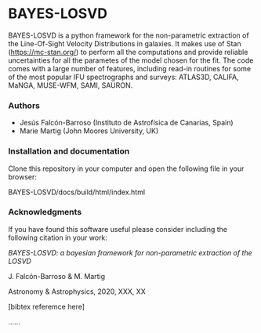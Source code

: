 # BAYES-LOSVD

BAYES-LOSVD is a python framework for the non-parametric extraction of the Line-Of-Sight Velocity Distributions in galaxies. It makes use of Stan (https://mc-stan.org/) to perform all the computations and provide reliable uncertainties for all the parametes of the model chosen for the fit. The code comes with a large number of features, including read-in routines for some of the most popular IFU spectrographs and surveys: ATLAS3D, CALIFA, MaNGA, MUSE-WFM, SAMI, SAURON. 

### Authors

- Jesús Falcón-Barroso (Instituto de Astrofísica de Canarias, Spain)
- Marie Martig (John Moores University, UK)

### Installation and documentation

Clone this repository in your computer and open the following file in your browser:

BAYES-LOSVD/docs/build/html/index.html

### Acknowledgments

If you have found this software useful please consider including the following citation in your work:

*BAYES-LOSVD: a bayesian framework for non-parametric extraction of the LOSVD*

J. Falcón-Barroso & M. Martig

Astronomy & Astrophysics, 2020, XXX, XX

[bibtex referemce here]

......

